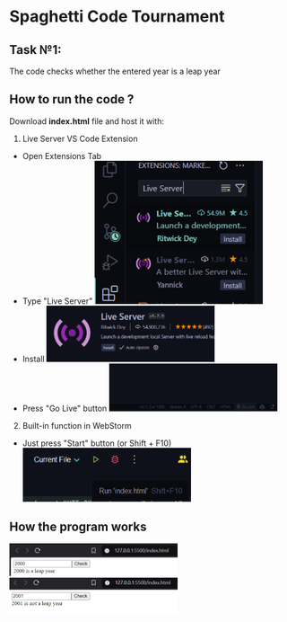 # Spaghetti Code Tournament
## Task №1:  
The code checks whether the entered year is a leap year
<br>
## How to run the code ?
Download **index.html** file and host it with:  
1. Live Server VS Code Extension
  - Open Extensions Tab
  - Type "Live Server"
    <img src="Screenshots/LiveServer.png" width="300">
  - Install
    <img src="Screenshots/install.png" width="300">
  - Press "Go Live" button
    <img src="Screenshots/GoLive.png" width="300">
2. Built-in function in WebStorm
  - Just press "Start" button (or Shift + F10)
    <img src="Screenshots/WebStorm.png" width="300">
## How the program works
<img src="Screenshots/Leap.png" width="300">
<img src="Screenshots/Not Leap.png" width="300">
